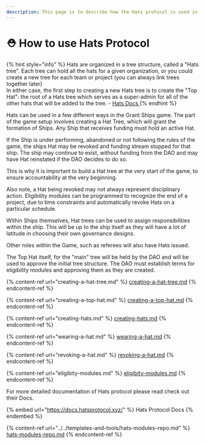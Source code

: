 ```yaml
---
description: This page is to describe how the Hats protocol is used in Grant Ships.
---
```


# ⛑ How to use Hats Protocol

{% hint style="info" %}
Hats are organized in a tree structure, called a "Hats tree". Each tree can hold all the hats for a given organization, or you could create a new tree for each team or project (you can always link trees together later)\
In either case, the first step to creating a new Hats tree is to create the "Top Hat": the root of a Hats tree which serves as a super-admin for all of the other hats that will be added to the tree. - [Hats Docs ](https://docs.hatsprotocol.xyz/using-hats/creating-my-first-hat#1.-creating-a-new-tree)
{% endhint %}

Hats can be used in a few different ways in the Grant Ships game. The part of the game setup involves creating a Hat Tree, which will grant the formation of Ships. Any Ship that receives funding must hold an active Hat.&#x20;

If the Ship is under performing, abandoned or not following the rules of the game, the ships Hat may be revoked and funding stream stopped for that ship. The ship may continue to exist, without funding from the DAO and may have Hat reinstated if the DAO decides to do so.

This is why it is important to build a Hat tree at the very start of the game, to ensure accountability at the very beginning.&#x20;

Also note, a Hat being revoked may not always represent disciplinary action. Eligibility modules can be programmed to recognize the end of a project, due to time constraints and automatically revoke Hats on a particular schedule.

Within Ships themselves, Hat trees can be used to assign responsibilities within the ship. This will be up to the ship itself as they will have a lot of latitude in choosing their own governance designs.

Other roles within the Game, such as referees will also have Hats issued.

The Top Hat itself, for the "main" tree will be held by the DAO and will be used to approve the initial tree structure. The DAO must establish terms for eligibility modules and approving them as they are created.

{% content-ref url="creating-a-hat-tree.md" %}
[creating-a-hat-tree.md](creating-a-hat-tree.md)
{% endcontent-ref %}

{% content-ref url="creating-a-top-hat.md" %}
[creating-a-top-hat.md](creating-a-top-hat.md)
{% endcontent-ref %}

{% content-ref url="creating-hats.md" %}
[creating-hats.md](creating-hats.md)
{% endcontent-ref %}

{% content-ref url="wearing-a-hat.md" %}
[wearing-a-hat.md](wearing-a-hat.md)
{% endcontent-ref %}

{% content-ref url="revoking-a-hat.md" %}
[revoking-a-hat.md](revoking-a-hat.md)
{% endcontent-ref %}

{% content-ref url="eligibity-modules.md" %}
[eligibity-modules.md](eligibity-modules.md)
{% endcontent-ref %}

For more detailed documentation of Hats protocol please read check out their Docs.

{% embed url="https://docs.hatsprotocol.xyz/" %}
Hats Protocol Docs
{% endembed %}

{% content-ref url="../../templates-and-tools/hats-modules-repo.md" %}
[hats-modules-repo.md](../../templates-and-tools/hats-modules-repo.md)
{% endcontent-ref %}
